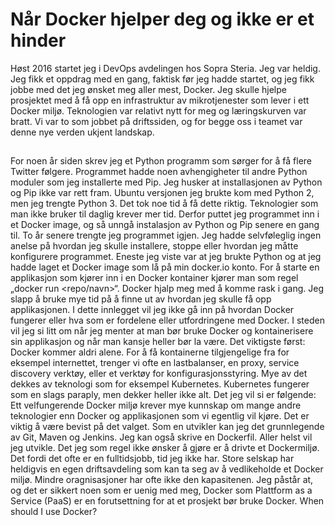 ﻿# Når Docker hjelper deg og ikke er et hinder
Høst 2016 startet jeg i DevOps avdelingen hos Sopra Steria. Jeg var heldig. Jeg fikk et oppdrag med en gang, faktisk før jeg hadde startet, og jeg fikk jobbe med det jeg ønsket meg aller mest, Docker. Jeg skulle hjelpe prosjektet med å få opp en infrastruktur av mikrotjenester som lever i ett Docker miljø. Teknologien var relativt nytt for meg og læringskurven var bratt. Vi var to som jobbet på driftssiden, og for begge oss i teamet var denne nye verden ukjent landskap.
## 
For noen år siden skrev jeg et Python programm som sørger for å få flere Twitter følgere. Programmet hadde noen avhengigheter til andre Python moduler som jeg installerte med Pip. Jeg husker at installasjonen av Python og Pip ikke var rett fram. Ubuntu versjonen jeg brukte kom med Python 2, men jeg trengte Python 3. Det tok noe tid å få dette riktig. Teknologier som man ikke bruker til daglig krever mer tid. Derfor puttet jeg programmet inn i et Docker image, og så unngå instalasjon av Python og Pip senere en gang til. 
To år senere trengte jeg programmet igjen. Jeg hadde selvføleglig ingen anelse på hvordan jeg skulle installere, stoppe eller hvordan jeg måtte konfigurere programmet. Eneste jeg viste var at jeg brukte Python og at jeg hadde laget et Docker image som lå på min docker.io konto. For å starte en applikasjon som kjører inn i en Docker kontainer kjører man som regel „docker run <repo/navn>“. Docker hjalp meg med å komme rask i gang. Jeg slapp å bruke mye tid på å finne ut av hvordan jeg skulle få opp applikasjonen.
I dette innlegget vil jeg ikke gå inn på hvordan Docker fungerer eller hva som er fordelene eller utfordringene med Docker. I steden vil jeg si litt om når jeg menter at man bør bruke Docker og kontainerisere sin applikasjon og når man kansje heller bør la være. 
Det viktigste først: Docker kommer aldri alene. For å få kontainerne tilgjengelige fra for eksempel internettet, trenger vi ofte en lastbalanser, en proxy, service discovery verktøy, eller et verktøy for konfigurasjonsstyring. Mye av det dekkes av teknologi som for eksempel Kubernetes. Kubernetes fungerer som en slags paraply, men dekker heller ikke alt. Det jeg vil si er følgende: Ett velfungerende Docker miljø krever mye kunnskap om mange andre teknologier enn Docker og applikasjonen som vi egentlig vil kjøre. Det er viktig å være bevist på det valget.
Som en utvikler kan jeg det grunnlegende av Git, Maven og Jenkins. Jeg kan også skrive en Dockerfil. Aller helst vil jeg utvikle. Det jeg som regel ikke ønsker å gjøre er å drivte et Dockermiljø. Det fordi det ofte er en fulltidsjobb, tid jeg ikke har. Store selskap har heldigvis en egen driftsavdeling som kan ta seg av å vedlikeholde et Docker miljø. Mindre oragnisasjoner har ofte ikke den kapasitenen. Jeg påstår at, og det er sikkert noen som er uenig med meg, Docker som Plattform as a Service (PaaS) er en forutsettning for at et prosjekt bør bruke Docker. 
When should I use Docker?
